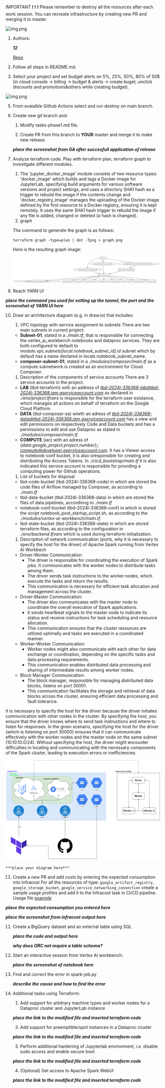 IMPORTANT ❗ ❗ ❗ Please remember to destroy all the resources after each work session. You can recreate infrastructure by creating new PR and merging it to master.

![img.png](doc/figures/destroy.png)

1. Authors:

   ***12***

   [Repo](https://github.com/haichangsi/WUT-TBD-PROJ1)

2. Follow all steps in README.md.

3. Select your project and set budget alerts on 5%, 25%, 50%, 80% of 50$ (in cloud console -> billing -> budget & alerts -> create buget; unclick discounts and promotions&others while creating budget).

  ![img.png](doc/figures/discounts.png)

5. From avaialble Github Actions select and run destroy on main branch.

7. Create new git branch and:
    1. Modify tasks-phase1.md file.

    2. Create PR from this branch to **YOUR** master and merge it to make new release.

    ***place the screenshot from GA after succesfull application of release***


8. Analyze terraform code. Play with terraform plan, terraform graph to investigate different modules.
   1. The 'jupyter_docker_image' module consists of two resource types: 'docker_image' which builds and tags a Docker image for JupyterLab, specifying build arguments for various software versions and project settings, and uses a directory SHA1 hash as a trigger to rebuild the image if the contents change and 'docker_registry_image' manages the uploading of the Docker image defined by the first resource to a Docker registry, ensuring it is kept remotely. It uses the same SHA1 hash trigger to rebuild the image if any file is added, changed or deleted (a hash is changed).
   2. graph 
   
   The command to generate the graph is as follows:  
   
   `terraform graph -type=plan | dot -Tpng > graph.png`  
   
   Here is the resulting graph image:
   
   ![title](modules/jupyter_docker_image/graph.png)
9.  Reach YARN UI

   ***place the command you used for setting up the tunnel, the port and the screenshot of YARN UI here***

10. Draw an architecture diagram (e.g. in draw.io) that includes:
    1. VPC topology with service assignment to subnets
    There are two main subnets in current project:
    - **Subnet-01**, stated in a *./main.tf*, that is responsible for connecting the vertex_ai_workbench notebooks and dataproc services. They are both configured to default to *module.vpc.subnets[local.notebook_subnet_id].id* subnet which by default has a name declared in locals.notebook_subnet_name.
    - **composer-subnet-01**, stated in a *./modules/composer/main.tf* as a compute subnetwork is created as an encironment for Cloud Composer.
    1. Description of the components of service accounts
    There are 3 service accounts in the project.
    - **LAB** (tbd-terraform) with an address of *tbd-2024l-336368-lab@tbd-2024l-336368.iam.gserviceaccount.com* as declared in *./env/project.tfvars* is responsible for the terraform user existance, which manages all actions on behalf of terraform on the Google Cloud Platform.
    - **DATA** (tbd-composer-sa) wiwth an adress of *tbd-2024l-336368-data@tbd-2024l-336368.iam.gserviceaccount.com* has a view and edit permissions on respectively Code and Data buckets and has a permissions to edit and use Dataproc as stated in *./modules/composer/main.tf*.
    - **COMPUTE** (iac) with an adress of *{data.google_project.project.number}-compute@developer.gserviceaccount.com*. It has a Viewer access to notebook-conf bucket, it is also oresponsible for creating and distributing the Access Tokens. In *./cicd_bootstrap/main.tf* it is also indicated this service account is responsible for providing a computing power for Github operations.
    1. List of buckets for disposal
    - tbd-code-bucket (tbd-2024l-336368-code) in which are stored the code files of Airflow managed by Composer, as according to *./main.tf*
    - tbd-data-bucket (tbd-2024l-336368-data) in which are stored the files of data pipelines, accordinng to *./main.tf*
    - notebook-conf-bucket (tbd-2024l-336368-conf) in which is stored the script notebook_post_startup_script.sh, as according to the *./modules/vertex-ai-workbench/main.tf*.
    - tbd-state-bucket (tbd-2024l-336368-state) in which are stored terraform files, as according to the configuration in *./env/backend.tfvars* which is used during terraform initialization.
    1. Description of network communication (ports, why it is necessary to specify the host for the driver) of Apache Spark running from Vertex AI Workbech

    * Driver-Worker Communication:
        * The driver is responsible for coordinating the execution of Spark jobs. It communicates with the worker nodes to distribute tasks among them.
        * The driver sends task instructions to the worker nodes, which execute the tasks and return the results.
        * This communication is necessary for efficient task allocation and management across the cluster.
    * Driver-Master Communication:
        * The driver also communicates with the master node to coordinate the overall execution of Spark applications.
        * It sends heartbeat signals to the master node to indicate its status and receive instructions for task scheduling and resource allocation.
        * This communication ensures that the cluster resources are utilized optimally and tasks are executed in a coordinated manner.
    * Worker-Worker Communication:
        * Worker nodes might also communicate with each other for data exchange or coordination, depending on the specific tasks and data processing requirements.
        * This communication enables distributed data processing and sharing of intermediate results among worker nodes.
    * Block Manager Communication:
        * The block manager, responsible for managing distributed data blocks, listens on port 30001.
        * This communication facilitates the storage and retrieval of data blocks across the cluster, ensuring efficient data processing and fault tolerance.

It is necessary to specify the host for the driver because the driver initiates communication with other nodes in the cluster.
By specifying the host, you ensure that the driver knows where to send task instructions and where to listen for responses.
In the given scenario, specifying the host for the driver (which is listening on port 30000) ensures that it can communicate effectively with the worker nodes and the master node on the same subnet (10.10.10.0/24).
Without specifying the host, the driver might encounter difficulties in locating and communicating with the necessary components of the Spark cluster, leading to execution errors or inefficiencies.

![](./report/ex10.png)

    ***place your diagram here***

11. Create a new PR and add costs by entering the expected consumption into Infracost
For all the resources of type: `google_artifact_registry`, `google_storage_bucket`, `google_service_networking_connection`
create a sample usage profiles and add it to the Infracost task in CI/CD pipeline. Usage file [example](https://github.com/infracost/infracost/blob/master/infracost-usage-example.yml)

   ***place the expected consumption you entered here***

   ***place the screenshot from infracost output here***

11. Create a BigQuery dataset and an external table using SQL

    ***place the code and output here***

    ***why does ORC not require a table schema?***


12. Start an interactive session from Vertex AI workbench:

    ***place the screenshot of notebook here***

13. Find and correct the error in spark-job.py

    ***describe the cause and how to find the error***

14. Additional tasks using Terraform:

    1. Add support for arbitrary machine types and worker nodes for a Dataproc cluster and JupyterLab instance

    ***place the link to the modified file and inserted terraform code***

    3. Add support for preemptible/spot instances in a Dataproc cluster

    ***place the link to the modified file and inserted terraform code***

    3. Perform additional hardening of Jupyterlab environment, i.e. disable sudo access and enable secure boot

    ***place the link to the modified file and inserted terraform code***

    4. (Optional) Get access to Apache Spark WebUI

    ***place the link to the modified file and inserted terraform code***
